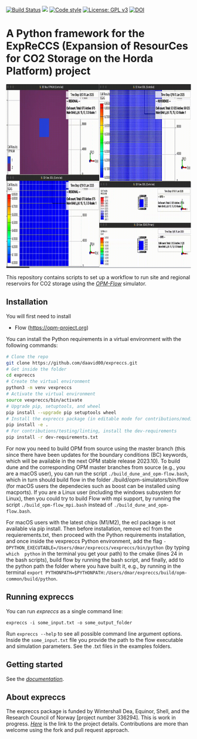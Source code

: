 [![Build Status](https://github.com/daavid00/expreccs/actions/workflows/CI.yml/badge.svg)](https://github.com/daavid00/expreccs/actions/workflows/CI.yml)
<a href="https://www.python.org/"><img src="https://img.shields.io/badge/python-3.8%20|%203.9%20|%203.10-blue.svg"></a>
[![Code style](https://img.shields.io/badge/code%20style-black-000000.svg)](https://github.com/ambv/black)
[![License: GPL v3](https://img.shields.io/badge/License-GPLv3-blue.svg)](https://www.gnu.org/licenses/gpl-3.0)
[![DOI](https://zenodo.org/badge/619946083.svg)](https://zenodo.org/badge/latestdoi/619946083)

# A Python framework for the ExpReCCS (Expansion of ResourCes for CO2 Storage on the Horda Platform) project

<img src="docs/text/figs/expreccs.gif" width="830" height="500">

This repository contains scripts to set up a workflow to run site and regional reservoirs
for CO2 storage using the [_OPM-Flow_](https://opm-project.org/?page_id=19) simulator.

## Installation
You will first need to install
* Flow (https://opm-project.org)

You can install the Python requirements in a virtual environment with the following commands:

```bash
# Clone the repo
git clone https://github.com/daavid00/expreccs.git
# Get inside the folder
cd expreccs
# Create the virtual environment
python3 -m venv vexpreccs
# Activate the virtual environment
source vexpreccs/bin/activate
# Upgrade pip, setuptools, and wheel
pip install --upgrade pip setuptools wheel
# Install the expreccs package (in editable mode for contributions/modifications; otherwise, pip install .)
pip install -e .
# For contributions/testing/linting, install the dev-requirements
pip install -r dev-requirements.txt
``` 

For now you need to build OPM from source using the master branch (this since there have been updates for
the boundary conditions (BC) keywords, which will be available in the next OPM stable release 2023.10). 
To build dune and the corresponding OPM master branches from source (e.g., you are a macOS user), you can run the script
`./build_dune_and_opm-flow.bash`, which in turn should build flow in the folder 
./build/opm-simulators/bin/flow (for macOS users the dependecies such as boost can be installed using macports).
If you are a Linux user (including the windows subsystem for Linux), then you could try to build Flow with mpi support,
by running the script `./build_opm-flow_mpi.bash` instead of `./build_dune_and_opm-flow.bash`.

For macOS users with the latest chips (M1/M2), the ecl package is not available via pip install. Then
before installation, remove ecl from the requierements.txt, then proceed with the Python requirements installation, and 
once inside the vexpreccs Python environment, add the flag `-DPYTHON_EXECUTABLE=/Users/dmar/expreccs/vexpreccs/bin/python`
(by typing `which  python` in the terminal you get your path) to the cmake (lines 24 in the bash scripts), build flow by
running the bash script, and finally, add to the python path the folder where you have built it, e.g., by running in the terminal
`export PYTHONPATH=$PYTHONPATH:/Users/dmar/expreccs/build/opm-common/build/python`.

## Running expreccs
You can run _expreccs_ as a single command line:
```
expreccs -i some_input.txt -o some_output_folder
```
Run `expreccs --help` to see all possible command line 
argument options. Inside the `some_input.txt` file you provide the path to the
flow executable and simulation parameters. See the .txt files in the examples
folders.

## Getting started
See the [_documentation_](https://daavid00.github.io/expreccs/introduction.html). 

## About expreccs
The expreccs package is funded by Wintershall Dea, Equinor, Shell, and the Research Council of Norway [project number 336294].
This is work in progress. [_Here_](https://www.norceresearch.no/en/projects/expansion-of-resources-for-co2-storage-on-the-horda-platform-expreccs) is the link to the project details.
Contributions are more than welcome using the fork and pull request approach.
